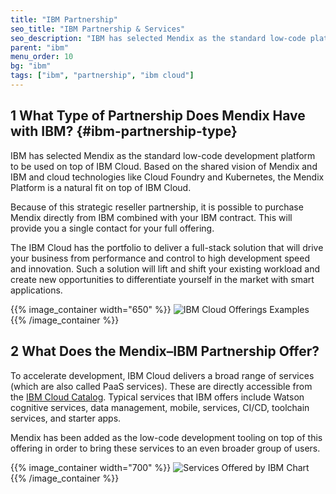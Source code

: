 ```yaml
---
title: "IBM Partnership"
seo_title: "IBM Partnership & Services"
seo_description: "IBM has selected Mendix as the standard low-code platform to be used on top of IBM Cloud. Learn how IBM Cloud's portfolio can deliver a full-stack solution."
parent: "ibm"
menu_order: 10
bg: "ibm"
tags: ["ibm", "partnership", "ibm cloud"]
---
```


## 1 What Type of Partnership Does Mendix Have with IBM? {#ibm-partnership-type}

IBM has selected Mendix as the standard low-code development platform to be used on top of IBM Cloud. Based on the shared vision of Mendix and IBM and cloud technologies like Cloud Foundry and Kubernetes, the Mendix Platform is a natural fit on top of IBM Cloud.

Because of this strategic reseller partnership, it is possible to purchase Mendix directly from IBM combined with your IBM contract. This will provide you a single contact for your full offering.

The IBM Cloud has the portfolio to deliver a full-stack solution that will drive your business from performance and control to high development speed and innovation. Such a solution will lift and shift your existing workload and create new opportunities to differentiate yourself in the market with smart applications.

{{% image_container width="650" %}}
![IBM Cloud Offerings Examples](attachments/ibmcloudoffering.png)
{{% /image_container %}}

## 2 What Does the Mendix–IBM Partnership Offer?

To accelerate development, IBM Cloud delivers a broad range of services (which are also called PaaS services). These are directly accessible from the [IBM Cloud Catalog](https://cloud.ibm.com/catalog). Typical services that IBM offers include Watson cognitive services, data management, mobile, services, CI/CD, toolchain services, and starter apps.

Mendix has been added as the low-code development tooling on top of this offering in order to bring these services to an even broader group of users.

{{% image_container width="700" %}}
![Services Offered by IBM Chart](attachments/service-offering-ibm-cloud.png)
{{% /image_container %}}
